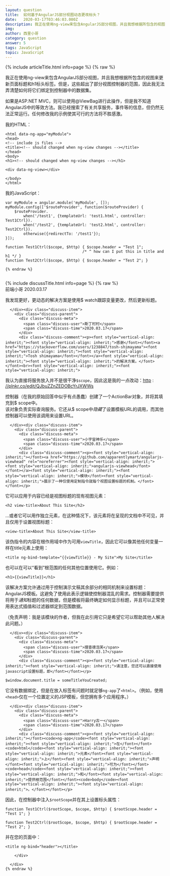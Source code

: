 ```yaml
---
layout: question
title:  如何基于AngularJS部分视图动态更改标头？
date:   2020-03-17T03:46:03.000Z
description: 我正在使用ng-view来包含AngularJS部分视图，并且我想根据所包含的视图来更新页面标题和h1标头标签。但是，这些超出了部分视图控制器的范围，因此...
img: 
author: 西里小哥
category: question
answer: 5
tags: JavaScript
topic: JavaScript
---
```

<div class="article-root">
  <div class="article">
    {% include articleTitle.html info=page %}
    {% raw %}
    <div class="article-content"><p><font style="vertical-align: inherit;"><font style="vertical-align: inherit;">我正在使用ng-view来包含AngularJS部分视图，并且我想根据所包含的视图来更新页面标题和h1标头标签。</font><font style="vertical-align: inherit;">但是，这些超出了部分视图控制器的范围，因此我无法弄清楚如何将它们绑定到控制器中的数据集。</font></font></p>

<p><font style="vertical-align: inherit;"><font style="vertical-align: inherit;">如果是ASP.NET MVC，则可以使用@ViewBag进行此操作，但是我不知道AngularJS中的等效方法。</font><font style="vertical-align: inherit;">我已经搜索了有关共享服务，事件等的信息，但仍然无法正常运行。</font><font style="vertical-align: inherit;">任何修改我的示例使其可行的方法将不胜感激。</font></font></p>

<p><font style="vertical-align: inherit;"><font style="vertical-align: inherit;">我的HTML：</font></font></p>

<pre><code>&lt;html data-ng-app="myModule"&gt;<font></font>
&lt;head&gt;<font></font>
&lt;!-- include js files --&gt;<font></font>
&lt;title&gt;&lt;!-- should changed when ng-view changes --&gt;&lt;/title&gt;<font></font>
&lt;/head&gt;<font></font>
&lt;body&gt;<font></font>
&lt;h1&gt;&lt;!-- should changed when ng-view changes --&gt;&lt;/h1&gt;<font></font>
<font></font>
&lt;div data-ng-view&gt;&lt;/div&gt;<font></font>
<font></font>
&lt;/body&gt;<font></font>
&lt;/html&gt;<font></font>
</code></pre>

<p><font style="vertical-align: inherit;"><font style="vertical-align: inherit;">我的JavaScript：</font></font></p>

<pre><code>var myModule = angular.module('myModule', []);<font></font>
myModule.config(['$routeProvider', function($routeProvider) {<font></font>
    $routeProvider.<font></font>
        when('/test1', {templateUrl: 'test1.html', controller: Test1Ctrl}).<font></font>
        when('/test2', {templateUrl: 'test2.html', controller: Test2Ctrl}).<font></font>
        otherwise({redirectTo: '/test1'});<font></font>
}]);<font></font>
<font></font>
function Test1Ctrl($scope, $http) { $scope.header = "Test 1"; <font></font>
                                  /* ^ how can I put this in title and h1 */ }<font></font>
function Test2Ctrl($scope, $http) { $scope.header = "Test 2"; }<font></font>
</code></pre></div>
    {% endraw %}
  </div>
  <p style="height: 0;width:0;overflow: hidden;"> 第1856篇《如何基于AngularJS部分视图动态更改标头？》来自Winter(https://github.com/aiyld/aiyld.github.io)的站点</p>
  <div class="discuss-wrapper">
    {% include discussTitle.html info=page %}
    {% raw %}
    <div class="discuss-item">
        <div class="discuss-parent">
          <div class="discuss-meta">
            <span class="discuss-user">前端小哥</span>
            <span class="discuss-time">2020.03.17</span>
          </div>
          <div class="discuss-comment"><p><font style="vertical-align: inherit;"><font style="vertical-align: inherit;">我发现更好，更动态的解决方案是使用$ watch跟踪变量更改，然后更新标题。</font></font></p></div>
        </div>
        
      </div><div class="discuss-item">
        <div class="discuss-parent">
          <div class="discuss-meta">
            <span class="discuss-user">斯丁村村</span>
            <span class="discuss-time">2020.03.17</span>
          </div>
          <div class="discuss-comment"><p><font style="vertical-align: inherit;"><font style="vertical-align: inherit;">感谢</font></font><a href="https://stackoverflow.com/users/1238847/tosh-shimayama"><font style="vertical-align: inherit;"><font style="vertical-align: inherit;">Tosh shimayama</font></font></a><font style="vertical-align: inherit;"><font style="vertical-align: inherit;">的解决方案。</font></font><br><font style="vertical-align: inherit;"><font style="vertical-align: inherit;">
我认为直接将服务放入并不是很干净</font></font><code>$scope</code><font style="vertical-align: inherit;"><font style="vertical-align: inherit;">，因此这是我的一点改动：</font><a href="http://plnkr.co/edit/QJbuZZnZEDOBcYrJXWWs" rel="nofollow noreferrer"><font style="vertical-align: inherit;">http</font></a><font style="vertical-align: inherit;"> :   </font></font><a href="http://plnkr.co/edit/QJbuZZnZEDOBcYrJXWWs" rel="nofollow noreferrer"><font style="vertical-align: inherit;"><font style="vertical-align: inherit;">//plnkr.co/edit/QJbuZZnZEDOBcYrJXWWs</font></font></a></p>

<p><font style="vertical-align: inherit;"><font style="vertical-align: inherit;">控制器（在我的原始回答中似乎有点愚蠢）创建了一个ActionBar对象，并将其填充到$ scope中。</font></font><br><font style="vertical-align: inherit;"><font style="vertical-align: inherit;">
该对象负责实际查询服务。</font><font style="vertical-align: inherit;">它还</font><font style="vertical-align: inherit;">从$ scope中</font></font><em><font style="vertical-align: inherit;"><font style="vertical-align: inherit;">隐藏</font></font></em><font style="vertical-align: inherit;"><font style="vertical-align: inherit;">了设置模板URL的调用，而其他控制器可以使用该调用来设置URL。</font></font></p></div>
        </div>
        
      </div><div class="discuss-item">
        <div class="discuss-parent">
          <div class="discuss-meta">
            <span class="discuss-user">小宇宙神乐</span>
            <span class="discuss-time">2020.03.17</span>
          </div>
          <div class="discuss-comment"><p><font style="vertical-align: inherit;"></font><a href="https://github.com/apparentlymart/angularjs-viewhead" rel="noreferrer"><font style="vertical-align: inherit;"><font style="vertical-align: inherit;">angularjs-viewhead</font></font></a><font style="vertical-align: inherit;"><font style="vertical-align: inherit;">模块</font><font style="vertical-align: inherit;">展示了一种仅使用定制指令就每个视图设置标题的机制。</font></font></p>

<p><font style="vertical-align: inherit;"><font style="vertical-align: inherit;">它可以应用于内容已经是视图标题的现有视图元素：</font></font></p>

<pre><code>&lt;h2 view-title&gt;About This Site&lt;/h2&gt;
</code></pre>

<p><font style="vertical-align: inherit;"><font style="vertical-align: inherit;">...或者它可以用作独立元素，在这种情况下，该元素将在呈现的文档中不可见，并且仅用于设置视图标题：</font></font></p>

<pre><code>&lt;view-title&gt;About This Site&lt;/view-title&gt;
</code></pre>

<p><font style="vertical-align: inherit;"><font style="vertical-align: inherit;">该伪指令的内容在根作用域中作为可用</font></font><code>viewTitle</code><font style="vertical-align: inherit;"><font style="vertical-align: inherit;">，因此它可以像其他任何变量一样在title元素上使用：</font></font></p>

<pre><code>&lt;title ng-bind-template="{{viewTitle}} - My Site"&gt;My Site&lt;/title&gt;
</code></pre>

<p><font style="vertical-align: inherit;"><font style="vertical-align: inherit;">也可以在可以“看到”根范围的任何其他位置使用它。</font><font style="vertical-align: inherit;">例如：</font></font></p>

<pre><code>&lt;h1&gt;{{viewTitle}}&lt;/h1&gt;
</code></pre>

<p><font style="vertical-align: inherit;"><font style="vertical-align: inherit;">该解决方案允许通过用于控制演示文稿其余部分的相同机制来设置标题：AngularJS模板。</font><font style="vertical-align: inherit;">这避免了使用此表示逻辑使控制器混乱的需求。</font><font style="vertical-align: inherit;">控制器需要提供将用于</font></font><em><font style="vertical-align: inherit;"><font style="vertical-align: inherit;">通知</font></font></em><font style="vertical-align: inherit;"><font style="vertical-align: inherit;">标题的</font><font style="vertical-align: inherit;">任何数据</font><font style="vertical-align: inherit;">，但是模板将最终确定如何显示标题，并且可以正常使用表达式插值和过滤器绑定到范围数据。</font></font></p>

<p><font style="vertical-align: inherit;"><font style="vertical-align: inherit;">（免责声明：我是该模块的作者，但我在此引用它只是希望它可以帮助其他人解决此问题。）</font></font></p></div>
        </div>
        
      </div><div class="discuss-item">
        <div class="discuss-parent">
          <div class="discuss-meta">
            <span class="discuss-user">理查德泡芙</span>
            <span class="discuss-time">2020.03.17</span>
          </div>
          <div class="discuss-comment"><p><font style="vertical-align: inherit;"><font style="vertical-align: inherit;">请注意，您还可以直接使用javascript设置标题，即</font></font></p>

<pre><code>$window.document.title = someTitleYouCreated;
</code></pre>

<p><font style="vertical-align: inherit;"><font style="vertical-align: inherit;">它没有数据绑定，但是在放入</font><font style="vertical-align: inherit;">标签有问题</font><font style="vertical-align: inherit;">时就足够</font></font><code>ng-app</code><font style="vertical-align: inherit;"><font style="vertical-align: inherit;">了</font></font><code>&lt;html&gt;</code><font style="vertical-align: inherit;"><font style="vertical-align: inherit;">。</font><font style="vertical-align: inherit;">（例如，使用</font></font><code>&lt;head&gt;</code><font style="vertical-align: inherit;"><font style="vertical-align: inherit;">仅在一个位置定义的</font><font style="vertical-align: inherit;">JSP模板</font><font style="vertical-align: inherit;">，但您拥有多个应用程序。）</font></font></p></div>
        </div>
        
      </div><div class="discuss-item">
        <div class="discuss-parent">
          <div class="discuss-meta">
            <span class="discuss-user">Harry古一</span>
            <span class="discuss-time">2020.03.17</span>
          </div>
          <div class="discuss-comment"><p><font style="vertical-align: inherit;"></font><code>ng-app</code><font style="vertical-align: inherit;"><font style="vertical-align: inherit;">在</font></font><code>html</code><font style="vertical-align: inherit;"><font style="vertical-align: inherit;">元素</font><font style="vertical-align: inherit;">上</font><font style="vertical-align: inherit;">声明</font><font style="vertical-align: inherit;">可为</font></font><code>head</code><font style="vertical-align: inherit;"><font style="vertical-align: inherit;">和</font><font style="vertical-align: inherit;">提供根范围</font></font><code>body</code><font style="vertical-align: inherit;"><font style="vertical-align: inherit;">。</font></font></p>

<p><font style="vertical-align: inherit;"><font style="vertical-align: inherit;">因此，在控制器中注入</font></font><code>$rootScope</code><font style="vertical-align: inherit;"><font style="vertical-align: inherit;">并在其上设置标头属性：</font></font></p>

<pre><code>function Test1Ctrl($rootScope, $scope, $http) { $rootScope.header = "Test 1"; }<font></font>
<font></font>
function Test2Ctrl($rootScope, $scope, $http) { $rootScope.header = "Test 2"; }<font></font>
</code></pre>

<p><font style="vertical-align: inherit;"><font style="vertical-align: inherit;">并在您的页面中：</font></font></p>

<pre><code>&lt;title ng-bind="header"&gt;&lt;/title&gt;
</code></pre></div>
        </div>
        
      </div>
    {% endraw %}
  </div>
<div>

